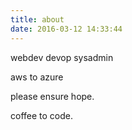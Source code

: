 ```yaml
---
title: about
date: 2016-03-12 14:33:44
---
```


webdev devop sysadmin

aws to azure

please ensure hope.

coffee to code.